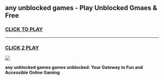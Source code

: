 
## any unblocked games - Play Unblocked Gmaes & Free
<h3>
<a href="https://news.freeplayer.one?title=any_unblocked_games&ref=23F">CLICK TO PLAY</a></h3>
<hr>

<h3>
<a href="https://news.freeplayer.one?title=any_unblocked_games&ref=23F">CLICK 2 PLAY</a>
  
</h3>

<a href="https://news.freeplayer.one?title=any_unblocked_games&ref=23F/"><img src="https://clearcache.store/games.png"></a>


**any unblocked games games unblocked: Your Gateway to Fun and Accessible Online Gaming**
